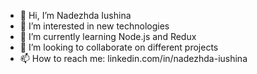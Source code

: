 - 👋 Hi, I’m Nadezhda Iushina
- 👀 I’m interested in new technologies
- 🌱 I’m currently learning Node.js and Redux
- 💞️ I’m looking to collaborate on different projects
- 📫 How to reach me: linkedin.com/in/nadezhda-iushina



